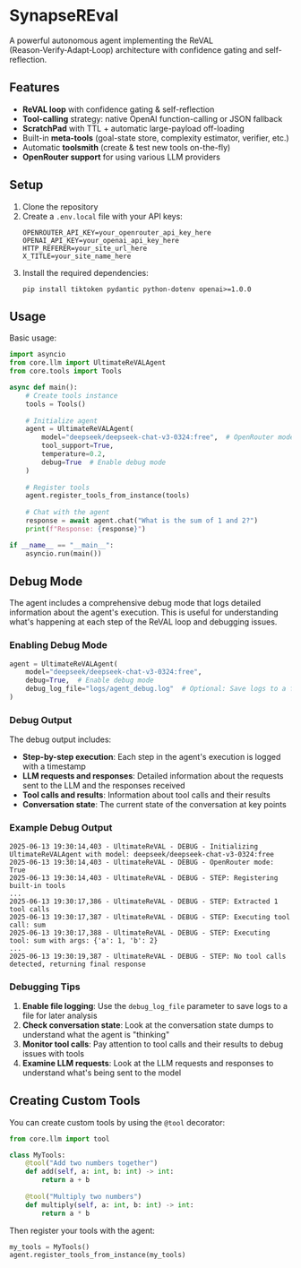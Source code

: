 # SynapseREval

A powerful autonomous agent implementing the ReVAL (Reason‑Verify‑Adapt‑Loop) architecture with confidence gating and self-reflection.

## Features

- **ReVAL loop** with confidence gating & self-reflection
- **Tool-calling** strategy: native OpenAI function-calling or JSON fallback
- **ScratchPad** with TTL + automatic large-payload off-loading
- Built-in **meta-tools** (goal-state store, complexity estimator, verifier, etc.)
- Automatic **toolsmith** (create & test new tools on-the-fly)
- **OpenRouter support** for using various LLM providers

## Setup

1. Clone the repository
2. Create a `.env.local` file with your API keys:
   ```
   OPENROUTER_API_KEY=your_openrouter_api_key_here
   OPENAI_API_KEY=your_openai_api_key_here
   HTTP_REFERER=your_site_url_here
   X_TITLE=your_site_name_here
   ```
3. Install the required dependencies:
   ```
   pip install tiktoken pydantic python-dotenv openai>=1.0.0
   ```

## Usage

Basic usage:

```python
import asyncio
from core.llm import UltimateReVALAgent
from core.tools import Tools

async def main():
    # Create tools instance
    tools = Tools()
    
    # Initialize agent
    agent = UltimateReVALAgent(
        model="deepseek/deepseek-chat-v3-0324:free",  # OpenRouter model
        tool_support=True,
        temperature=0.2,
        debug=True  # Enable debug mode
    )
    
    # Register tools
    agent.register_tools_from_instance(tools)
    
    # Chat with the agent
    response = await agent.chat("What is the sum of 1 and 2?")
    print(f"Response: {response}")

if __name__ == "__main__":
    asyncio.run(main())
```

## Debug Mode

The agent includes a comprehensive debug mode that logs detailed information about the agent's execution. This is useful for understanding what's happening at each step of the ReVAL loop and debugging issues.

### Enabling Debug Mode

```python
agent = UltimateReVALAgent(
    model="deepseek/deepseek-chat-v3-0324:free",
    debug=True,  # Enable debug mode
    debug_log_file="logs/agent_debug.log"  # Optional: Save logs to a file
)
```

### Debug Output

The debug output includes:

- **Step-by-step execution**: Each step in the agent's execution is logged with a timestamp
- **LLM requests and responses**: Detailed information about the requests sent to the LLM and the responses received
- **Tool calls and results**: Information about tool calls and their results
- **Conversation state**: The current state of the conversation at key points

### Example Debug Output

```
2025-06-13 19:30:14,403 - UltimateReVAL - DEBUG - Initializing UltimateReVALAgent with model: deepseek/deepseek-chat-v3-0324:free
2025-06-13 19:30:14,403 - UltimateReVAL - DEBUG - OpenRouter mode: True
2025-06-13 19:30:14,403 - UltimateReVAL - DEBUG - STEP: Registering built-in tools
...
2025-06-13 19:30:17,386 - UltimateReVAL - DEBUG - STEP: Extracted 1 tool calls
2025-06-13 19:30:17,387 - UltimateReVAL - DEBUG - STEP: Executing tool call: sum
2025-06-13 19:30:17,388 - UltimateReVAL - DEBUG - STEP: Executing tool: sum with args: {'a': 1, 'b': 2}
...
2025-06-13 19:30:19,387 - UltimateReVAL - DEBUG - STEP: No tool calls detected, returning final response
```

### Debugging Tips

1. **Enable file logging**: Use the `debug_log_file` parameter to save logs to a file for later analysis
2. **Check conversation state**: Look at the conversation state dumps to understand what the agent is "thinking"
3. **Monitor tool calls**: Pay attention to tool calls and their results to debug issues with tools
4. **Examine LLM requests**: Look at the LLM requests and responses to understand what's being sent to the model

## Creating Custom Tools

You can create custom tools by using the `@tool` decorator:

```python
from core.llm import tool

class MyTools:
    @tool("Add two numbers together")
    def add(self, a: int, b: int) -> int:
        return a + b
        
    @tool("Multiply two numbers")
    def multiply(self, a: int, b: int) -> int:
        return a * b
```

Then register your tools with the agent:

```python
my_tools = MyTools()
agent.register_tools_from_instance(my_tools)
``` 